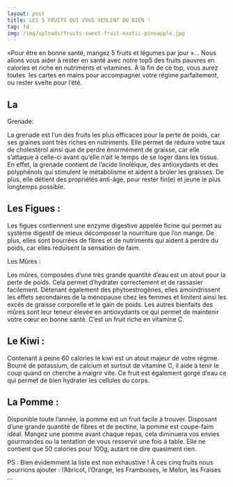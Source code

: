 ```yaml
---
layout: post
title: LES 5 FRUITS QUI VOUS VEULENT DU BIEN !
tag: fd
img: /img/uploads/fruits-sweet-fruit-exotic-pineapple.jpg
---
```

«Pour être en bonne santé, mangez 5 fruits et légumes
par jour »… Nous allons vous aider à rester en santé avec notre
top5 des fruits pauvres en calories et riche en nutriments et vitamines. À la fin de
ce top, vous aurez toutes  les cartes en mains
pour accompagner votre régime parfaitement, ou rester svelte pour l’été.

##  La
Grenade:

La grenade est l’un des fruits les plus efficaces pour la perte de poids,
car ses graines sont très riches en nutriments. Elle permet de réduire votre
taux de cholestérol ainsi que de perdre énormément de graisse, car elle
s’attaque à celle-ci avant qu’elle n’ait le temps de se loger dans les tissus.
En effet, la grenade contient de l’acide linoléique, des antioxydants et des
polyphénols qui stimulent le métabolisme et aident à brûler les graisses. De plus,
elle détient des propriétés anti-âge, pour rester fin(e) et jeune le plus
longtemps possible. 

## Les Figues :

Les figues contiennent une enzyme digestive
appelée ficine qui permet au système digestif de mieux décomposer la nourriture
que l’on mange. De plus, elles sont bourrées de fibres et de nutriments qui
aident à perdre du poids, car elles réduisent la sensation de faim. 

Les Mûres : 

Les mûres, composées d’une très grande quantité d’eau est un atout pour la
perte de poids. Cela permet d’hydrater correctement et de rassasier facilement.
Détenant également des phytoestrogènes, elles amoindrissent les effets
secondaires de la ménopause chez les femmes et limitent ainsi les excès de
graisse corporelle et le gain de poids. Les autres bienfaits des mûres sont leur
teneur élevée en antioxydants ce qui permet de maintenir votre cœur en bonne
santé. C’est un fruit riche en vitamine C. 

## Le Kiwi :

Contenant à peine 60
calories le kiwi est un atout majeur de votre régime. Bourré de potassium, de
calcium et surtout de vitamine C, il aide à tenir le coup quand on cherche à
maigrir vite. Ce fruit est également gorgé d’eau ce qui permet de bien hydrater
les cellules du corps. 

## La Pomme : 

Disponible toute l’année, la pomme est un fruit
facile à trouver. Disposant d’une grande quantité de fibres et de pectine, la
pomme est coupe-faim idéal. Mangez une pomme avant chaque repas, cela diminuera
vos envies gourmandes ou la tentation de vous resservir une fois à table. Elle
ne contient que 50 calories pour 100g, autant ne dire quasiment rien. 

PS : Bien
évidemment la liste est non exhaustive ! À ces cinq fruits nous pourrions
ajouter : l’Abricot, l’Orange, les Framboises, le Melon, les Fraises …
